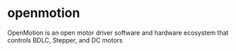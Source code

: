 # openmotion
OpenMotion is an open motor driver software and hardware ecosystem that controls BDLC, Stepper, and DC motors
